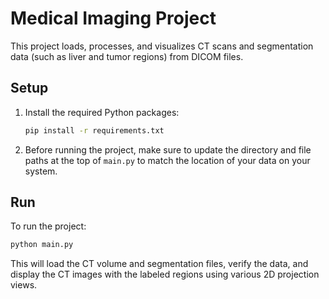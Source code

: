 # Medical Imaging Project

This project loads, processes, and visualizes CT scans and segmentation data (such as liver and tumor regions) from DICOM files.

## Setup

1. Install the required Python packages:

   ```bash
   pip install -r requirements.txt
   ```

2. Before running the project, make sure to update the directory and file paths at the top of `main.py` to match the location of your data on your system.

## Run

To run the project:

```bash
python main.py
```

This will load the CT volume and segmentation files, verify the data, and display the CT images with the labeled regions using various 2D projection views.
